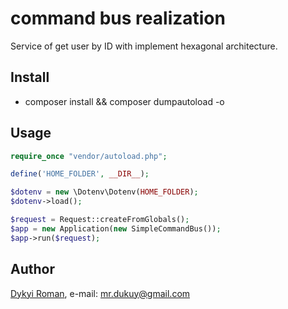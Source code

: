 # command bus realization
Service of get user by ID with implement hexagonal architecture.

## Install
+ composer install && composer dumpautoload -o

## Usage
```php
require_once "vendor/autoload.php";

define('HOME_FOLDER', __DIR__);

$dotenv = new \Dotenv\Dotenv(HOME_FOLDER);
$dotenv->load();

$request = Request::createFromGlobals();
$app = new Application(new SimpleCommandBus());
$app->run($request);
```

## Author
[Dykyi Roman](https://www.linkedin.com/in/roman-dykyi-43428543/), e-mail: [mr.dukuy@gmail.com](mailto:mr.dukuy@gmail.com)

